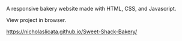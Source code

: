 A responsive bakery website made with HTML, CSS, and Javascript.

View project in browser.

https://nicholaslicata.github.io/Sweet-Shack-Bakery/
